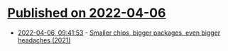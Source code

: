 # [Published on 2022-04-06](index.md)

* [2022-04-06, 09:41:53](https://news.ycombinator.com/item?id=30930200) - [Smaller chips, bigger packages, even bigger headaches (2021)](https://eandt.theiet.org/content/articles/2021/07/chiplet-design-pushes-size-but-at-a-cost/)
